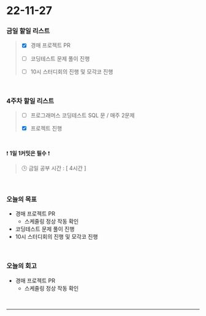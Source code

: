 # 22-11-27

### 금일 할일 리스트
> - [x]  경매 프로젝트 PR
>
> - [ ]  코딩테스트 문제 풀이 진행
>
> - [ ]  10시 스터디회의 진행 및 모각코 진행


<br/>

### 4주차 할일 리스트  

> - [ ]  프로그래머스 코딩테스트 SQL 문 / 매주 2문제  
>
> - [x]  프로젝트 진행

<br/>

❗ **1일 1커밋은 필수** ❗
> 🕒 금일 공부 시간 : [ 4시간 ]
  
<br/>

### 오늘의 목표
- 경매 프로젝트 PR
    - 스케줄링 정상 작동 확인
- 코딩테스트 문제 풀이 진행
- 10시 스터디회의 진행 및 모각코 진행

<br>

### 오늘의 회고
- 경매 프로젝트 PR
    - 스케줄링 정상 작동 확인

<br/>

------------  